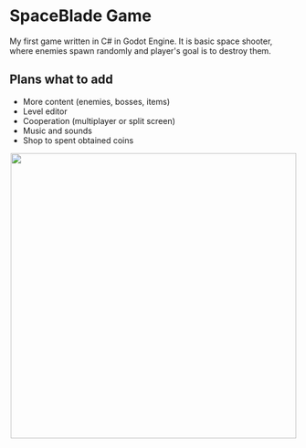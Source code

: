 ﻿# SpaceBlade Game
My first game written in C# in Godot Engine.
It is basic space shooter, where enemies spawn randomly and player's goal is to destroy them.

## Plans what to add
- More content (enemies, bosses, items)
- Level editor
- Cooperation (multiplayer or split screen)
- Music and sounds
- Shop to spent obtained coins

<p align="center">
  <img src="https://user-images.githubusercontent.com/46450869/176239908-12a62e46-ab6f-49a0-87df-ff23e762e724.png" width="500" />
</p>
